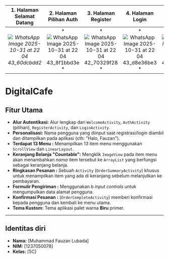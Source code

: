 
| 1. Halaman Selamat Datang | 2. Halaman Pilihan Auth | 3. Halaman Register | 4. Halaman Login | 5. Halaman Menu  | 6. Halaman Keranjang  | 7. Halaman Alamat (Delivery) | 8. Halaman Selesai (Confirm) |
| :---: | :---: | :---: | :---: | :---: | :---: | :---: | :---: |
| *![WhatsApp Image 2025-10-31 at 22 04 43_60dcbdd2](https://github.com/user-attachments/assets/3bf0a4d0-7d48-4d77-af41-ab823ed7f025)* | *![WhatsApp Image 2025-10-31 at 22 04 43_8f1bbd3e](https://github.com/user-attachments/assets/0c53acff-fbce-4b1d-8429-29f9e937ba1d) * | *![WhatsApp Image 2025-10-31 at 22 04 42_70329f28](https://github.com/user-attachments/assets/e13f1714-f348-43ce-acaa-30904b68d647) * | *![WhatsApp Image 2025-10-31 at 22 04 43_d8e36be3](https://github.com/user-attachments/assets/63966bbb-c23c-40ff-8ca8-d81c39a09f7b) * |  *![WhatsApp Image 2025-10-31 at 22 04 42_4887f919](https://github.com/user-attachments/assets/f49c9468-4438-473d-b718-fa05f81bcede)* | *![WhatsApp Image 2025-10-31 at 22 04 42_87933d9b](https://github.com/user-attachments/assets/79bd1eb3-196d-480c-a00b-4f49c274b697)* | *![WhatsApp Image 2025-10-31 at 22 04 41_ed21c4d9](https://github.com/user-attachments/assets/e014cab5-1ea1-4899-9267-79a89d5109cb) * | *![WhatsApp Image 2025-10-31 at 22 04 41_834cf02e](https://github.com/user-attachments/assets/c1591105-d433-49f3-aca9-257008bd8cef)* |





# DigitalCafe 
##  Fitur Utama

* **Alur Autentikasi:** Alur lengkap dari `WelcomeActivity`, `AuthActivity` (pilihan), `RegisterActivity`, dan `LoginActivity`.
* **Personalisasi:** Nama pengguna yang diinput saat registrasi/login  diambil dan ditampilkan pada aplikasi (cth: "Halo, Fauzan").
* **Terdapat 13 Menu :** Menampilkan 13 item menu menggunakan `ScrollView` dan `LinearLayout`.
* **Keranjang Belanja "Countable":** Mengklik `ImageView` pada item menu akan menambahkan *nama* item tersebut ke `ArrayList` yang berfungsi sebagai keranjang belanja.
* **Ringkasan Pesanan :** Sebuah `Activity` (`OrderSummaryActivity`) khusus untuk menampilkan item yang ada di keranjang sebelum melanjutkan ke pembayaran.
* **Formulir Pengiriman :** Menggunakan b *input controls* untuk mengumpulkan data alamat pengguna.
* **Konfirmasi Pesanan :**  (`OrderCompleteActivity`) memberi konfirmasi kepada pengguna dan kembali ke menu utama.
* **Tema Kustom:** Tema aplikasi  palet warna **Biru** primer.

---

##  Identitas diri
* **Nama:** [Muhammad Fauzan Lubada]
* **NIM:** [1237050078]
* **Kelas:** [5C]
